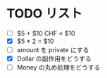 # TODO リスト

- [ ] $5 + $10 CHF = \$10
- [x] $5 * 2 = $10
- [ ] amount を private にする
- [x] Dollar の副作用をどうする
- [ ] Money の丸め処理をどうする
